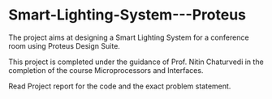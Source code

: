 # Smart-Lighting-System---Proteus

The project aims at designing a Smart Lighting System for a conference room using Proteus Design Suite.

This project is completed under the guidance of Prof. Nitin Chaturvedi in the completion of the course Microprocessors and Interfaces.

Read Project report for the code and the exact problem statement.
